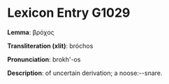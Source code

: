 # Lexicon Entry G1029

**Lemma**: βρόχος

**Transliteration (xlit)**: bróchos

**Pronunciation**: brokh'-os

**Description**:
of uncertain derivation; a noose:--snare.
